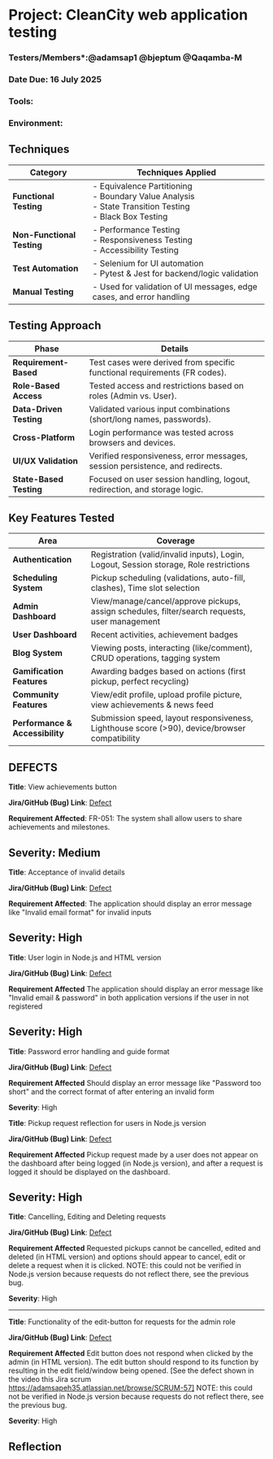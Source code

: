 # Project: CleanCity web application testing
### Testers/Members*:@adamsap1 @bjeptum @Qaqamba-M
### Date Due: 16 July 2025

### Tools:
### Environment:

## Techniques

| Category                   | Techniques Applied                                                                                                   |
| -------------------------- | -------------------------------------------------------------------------------------------------------------------- |
| **Functional Testing**     | - Equivalence Partitioning  <br> - Boundary Value Analysis  <br> - State Transition Testing <br> - Black Box Testing |
| **Non-Functional Testing** | - Performance Testing  <br> - Responsiveness Testing <br> - Accessibility Testing                                    |
| **Test Automation**        | - Selenium for UI automation <br> - Pytest & Jest for backend/logic validation                                       |
| **Manual Testing**         | - Used for validation of UI messages, edge cases, and error handling                                                 |

## Testing Approach

| Phase                   | Details                                                                      |
| ----------------------- | ---------------------------------------------------------------------------- |
| **Requirement-Based**   | Test cases were derived from specific functional requirements (FR codes).    |
| **Role-Based Access**   | Tested access and restrictions based on roles (Admin vs. User).        |
| **Data-Driven Testing** | Validated various input combinations (short/long names, passwords).    |
| **Cross-Platform**      | Login performance was tested across browsers and devices.                    |
| **UI/UX Validation**    | Verified responsiveness, error messages, session persistence, and redirects. |
| **State-Based Testing** | Focused on user session handling, logout, redirection, and storage logic.    |

## Key Features Tested

| Area                            | Coverage                                                                                      |
| ------------------------------- | --------------------------------------------------------------------------------------------- |
| **Authentication**              | Registration (valid/invalid inputs), Login, Logout, Session storage, Role restrictions        |
| **Scheduling System**           | Pickup scheduling (validations, auto-fill, clashes), Time slot selection                      |
| **Admin Dashboard**             | View/manage/cancel/approve pickups, assign schedules, filter/search requests, user management |
| **User Dashboard**              | Recent activities, achievement badges         |
| **Blog System**                 | Viewing posts, interacting (like/comment), CRUD operations, tagging system                    |
| **Gamification Features**       | Awarding badges based on actions (first pickup, perfect recycling)                      |
| **Community Features**          | View/edit profile, upload profile picture, view achievements & news feed                      |
| **Performance & Accessibility** | Submission speed, layout responsiveness, Lighthouse score (>90), device/browser compatibility |

## DEFECTS 
**Title**: View achievements button

**Jira/GitHub (Bug) Link**: [Defect](https://adamsapeh35.atlassian.net/browse/SCRUM-81)

**Requirement Affected**: FR-051: The system shall allow users to share achievements and milestones.

**Severity**: Medium
 --------------------------------------------

**Title**: Acceptance of invalid details

**Jira/GitHub (Bug) Link**: [Defect](https://github.com/bjeptum/CleanCity_OG_Testers/issues/2)

**Requirement Affected**: The application should display an error message like "Invalid email format" for invalid inputs

**Severity**: High
 --------------------------------------------

**Title**: User login in Node.js and HTML version

**Jira/GitHub (Bug) Link**: [Defect](https://github.com/bjeptum/CleanCity_OG_Testers/issues/3)

**Requirement Affected** The application should display an error message like "Invalid email & password" in both application versions if the user in not registered

**Severity**: High
 --------------------------------------------

**Title**: Password error handling and guide format

**Jira/GitHub (Bug) Link**: [Defect](https://github.com/bjeptum/CleanCity_OG_Testers/issues/4)

**Requirement Affected** Should display an error message like "Password too short" and the correct format of after entering an invalid form

**Severity**: High

**Title**: Pickup request reflection for users in Node.js version

**Jira/GitHub (Bug) Link**: [Defect](https://github.com/bjeptum/CleanCity_OG_Testers/issues/6)

**Requirement Affected** Pickup request made by a user does not appear on the dashboard after being logged (in Node.js version), and after a request is logged it should be displayed on the dashboard.

**Severity**: High
 --

**Title**: Cancelling, Editing and Deleting requests

**Jira/GitHub (Bug) Link**: [Defect](https://github.com/bjeptum/CleanCity_OG_Testers/issues/7)

**Requirement Affected** Requested pickups cannot be cancelled, edited and deleted (in HTML version) and options should appear to cancel, edit or delete a request when it is clicked.
NOTE: this could not be verified in Node.js version because requests do not reflect there, see the previous bug.

**Severity**: High

 --------------------------------------------

**Title**: Functionality of the edit-button for requests for the admin role

**Jira/GitHub (Bug) Link**: [Defect](https://github.com/bjeptum/CleanCity_OG_Testers/issues/8)

**Requirement Affected** Edit button does not respond when clicked by the admin (in HTML version). The edit button should respond to its function by resulting in the edit field/window being opened. [See the defect shown in the video this Jira scrum https://adamsapeh35.atlassian.net/browse/SCRUM-57]
NOTE: this could not be verified in Node.js version because requests do not reflect there, see the previous bug.

**Severity**: High



## Reflection

